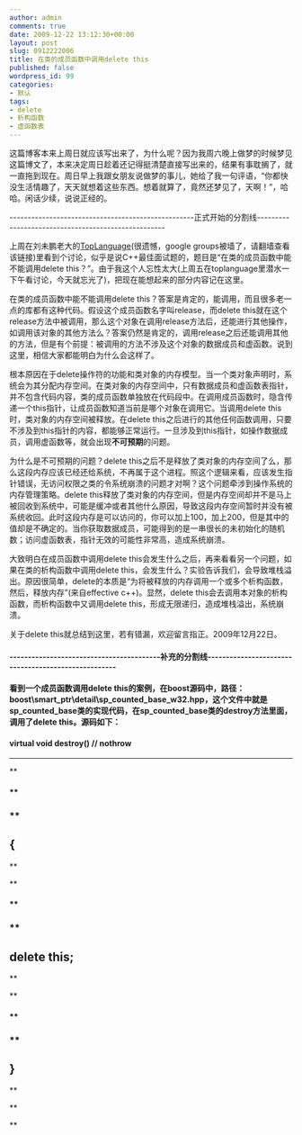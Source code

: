 ```yaml
---
author: admin
comments: true
date: 2009-12-22 13:12:30+00:00
layout: post
slug: 0912222006
title: 在类的成员函数中调用delete this
published: false
wordpress_id: 99
categories:
- 默认
tags:
- delete
- 析构函数
- 虚函数表
---
```


这篇博客本来上周日就应该写出来了，为什么呢？因为我周六晚上做梦的时候梦见这篇博文了，本来决定周日趁着还记得挺清楚直接写出来的，结果有事耽搁了，就一直拖到现在。周日早上我跟女朋友说做梦的事儿，她给了我一句评语，“你都快没生活情趣了，天天就想着这些东西。想着就算了，竟然还梦见了，天啊！”，哈哈。闲话少续，说说正经的。

---------------------------------------------------正式开始的分割线----------------------------------------------------

上周在刘未鹏老大的[TopLanguage](https://groups.google.com/group/pongba)(很遗憾，google groups被墙了，请翻墙查看该链接)里看到个讨论，似乎是说C++最佳面试题的，题目是“在类的成员函数中能不能调用delete this？”。由于我这个人忘性太大(上周五在toplanguage里潜水一下午看讨论，今天就忘光了)，把现在能想起来的部分内容记在这里。

在类的成员函数中能不能调用delete this？答案是肯定的，能调用，而且很多老一点的库都有这种代码。假设这个成员函数名字叫release，而delete this就在这个release方法中被调用，那么这个对象在调用release方法后，还能进行其他操作，如调用该对象的其他方法么？答案仍然是肯定的，调用release之后还能调用其他的方法，但是有个前提：被调用的方法不涉及这个对象的数据成员和虚函数。说到这里，相信大家都能明白为什么会这样了。

根本原因在于delete操作符的功能和类对象的内存模型。当一个类对象声明时，系统会为其分配内存空间。在类对象的内存空间中，只有数据成员和虚函数表指针，并不包含代码内容，类的成员函数单独放在代码段中。在调用成员函数时，隐含传递一个this指针，让成员函数知道当前是哪个对象在调用它。当调用delete this时，类对象的内存空间被释放。在delete this之后进行的其他任何函数调用，只要不涉及到this指针的内容，都能够正常运行。一旦涉及到this指针，如操作数据成员，调用虚函数等，就会出现**不可预期**的问题。

为什么是不可预期的问题？delete this之后不是释放了类对象的内存空间了么，那么这段内存应该已经还给系统，不再属于这个进程。照这个逻辑来看，应该发生指针错误，无访问权限之类的令系统崩溃的问题才对啊？这个问题牵涉到操作系统的内存管理策略。delete this释放了类对象的内存空间，但是内存空间却并不是马上被回收到系统中，可能是缓冲或者其他什么原因，导致这段内存空间暂时并没有被系统收回。此时这段内存是可以访问的，你可以加上100，加上200，但是其中的值却是不确定的。当你获取数据成员，可能得到的是一串很长的未初始化的随机数；访问虚函数表，指针无效的可能性非常高，造成系统崩溃。

<!-- more -->
大致明白在成员函数中调用delete this会发生什么之后，再来看看另一个问题，如果在类的析构函数中调用delete this，会发生什么？实验告诉我们，会导致堆栈溢出。原因很简单，delete的本质是“为将被释放的内存调用一个或多个析构函数，然后，释放内存”(来自effective c++)。显然，delete this会去调用本对象的析构函数，而析构函数中又调用delete this，形成无限递归，造成堆栈溢出，系统崩溃。

关于delete this就总结到这里，若有错漏，欢迎留言指正。2009年12月22日。


#### **-----------------------------------------补充的分割线----------------------------------------------------**




#### **看到一个成员函数调用delete this的案例，在boost源码中，路径：boost\smart_ptr\detail\sp_counted_base_w32.hpp，这个文件中就是sp_counted_base类的实现代码，在sp_counted_base类的destroy方法里面，调用了delete this。源码如下：**




#### **virtual void destroy() // nothrow**


** **

**


#### **


### **


## **{**


**


**




#### **


### **


## **delete this;**


**


**




#### **


### **


## **}**


**


**


**
